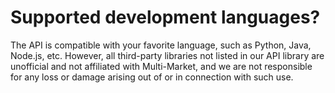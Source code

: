 # Supported development languages?

The API is compatible with your favorite language, such as Python, Java, Node.js, etc. However, all third-party libraries not listed in our API library are unofficial and not affiliated with Multi-Market, and we are not responsible for any loss or damage arising out of or in connection with such use.
